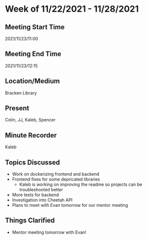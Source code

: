 # Week of 11/22/2021 - 11/28/2021

## Meeting Start Time

2021/11/23/11:00

## Meeting End Time

2021/11/23/12:15

## Location/Medium

Bracken Library

## Present

Colin, JJ, Kaleb, Spencer

## Minute Recorder

Kaleb

## Topics Discussed

- Work on dockerizing frontend and backend
- Frontend fixes for some depricated libraries
  - Kaleb is working on improving the readme so projects can be troubleshooted better
- More tests for backend
- Investigation into Cheetah API
- Plans to meet with Evan tomorrow for our mentor meeting

## Things Clarified

- Mentor meeting tomorrow with Evan!
